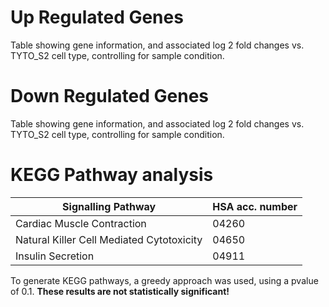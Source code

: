 # Up Regulated Genes
Table showing gene information, and associated log 2 fold changes vs. TYTO_S2 cell type, controlling for sample condition.

# Down Regulated Genes
Table showing gene information, and associated log 2 fold changes vs. TYTO_S2 cell type, controlling for sample condition. 

# KEGG Pathway analysis
| Signalling Pathway | HSA acc. number |
|--------------------|-----------------|
| Cardiac Muscle Contraction               | 04260           |
| Natural Killer Cell Mediated Cytotoxicity          | 04650           |
| Insulin Secretion     | 04911           |

To generate KEGG pathways, a greedy approach was used, using a pvalue of 0.1. **These results are not statistically significant!**

